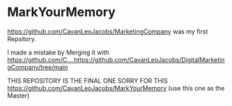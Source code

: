 # MarkYourMemory
https://github.com/CavanLeoJacobs/MarketingCompany was my first Repsitory.

I made a mistake by Merging it with https://github.com/C….https://github.com/CavanLeoJacobs/DigitalMarketingCompany/tree/main


THIS REPOSITORY IS THE FINAL ONE SORRY FOR THIS https://github.com/CavanLeoJacobs/MarkYourMemory (use this one as the Master)
